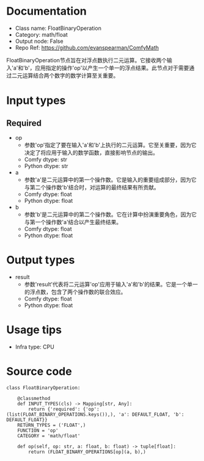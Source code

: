 # Documentation
- Class name: FloatBinaryOperation
- Category: math/float
- Output node: False
- Repo Ref: https://github.com/evanspearman/ComfyMath

FloatBinaryOperation节点旨在对浮点数执行二元运算。它接收两个输入'a'和'b'，应用指定的操作'op'以产生一个单一的浮点结果。此节点对于需要通过二元运算结合两个数字的数学计算至关重要。

# Input types
## Required
- op
    - 参数'op'指定了要在输入'a'和'b'上执行的二元运算。它至关重要，因为它决定了将应用于输入的数学函数，直接影响节点的输出。
    - Comfy dtype: str
    - Python dtype: str
- a
    - 参数'a'是二元运算中的第一个操作数。它是输入的重要组成部分，因为它与第二个操作数'b'结合时，对运算的最终结果有所贡献。
    - Comfy dtype: float
    - Python dtype: float
- b
    - 参数'b'是二元运算中的第二个操作数。它在计算中扮演重要角色，因为它与第一个操作数'a'结合以产生最终结果。
    - Comfy dtype: float
    - Python dtype: float

# Output types
- result
    - 参数'result'代表将二元运算'op'应用于输入'a'和'b'的结果。它是一个单一的浮点数，包含了两个操作数的联合效应。
    - Comfy dtype: float
    - Python dtype: float

# Usage tips
- Infra type: CPU

# Source code
```
class FloatBinaryOperation:

    @classmethod
    def INPUT_TYPES(cls) -> Mapping[str, Any]:
        return {'required': {'op': (list(FLOAT_BINARY_OPERATIONS.keys()),), 'a': DEFAULT_FLOAT, 'b': DEFAULT_FLOAT}}
    RETURN_TYPES = ('FLOAT',)
    FUNCTION = 'op'
    CATEGORY = 'math/float'

    def op(self, op: str, a: float, b: float) -> tuple[float]:
        return (FLOAT_BINARY_OPERATIONS[op](a, b),)
```